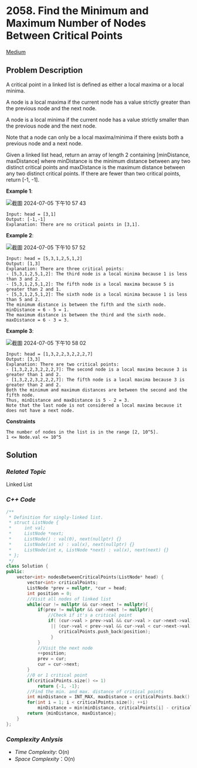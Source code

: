 # 2058. Find the Minimum and Maximum Number of Nodes Between Critical Points
[Medium](https://leetcode.com/problems/find-the-minimum-and-maximum-number-of-nodes-between-critical-points/description/)

## Problem Description

A critical point in a linked list is defined as either a local maxima or a local minima.

A node is a local maxima if the current node has a value strictly greater than the previous node and the next node.

A node is a local minima if the current node has a value strictly smaller than the previous node and the next node.

Note that a node can only be a local maxima/minima if there exists both a previous node and a next node.

Given a linked list head, return an array of length 2 containing [minDistance, maxDistance] where minDistance is the minimum distance between any two distinct critical points and maxDistance is the maximum distance between any two distinct critical points. If there are fewer than two critical points, return [-1, -1].


**Example 1**:

![截圖 2024-07-05 下午10 57 43](https://github.com/Eddiecc06/LeetCode/assets/18256877/86044f00-f6dd-48d0-8526-04789b9b9b79)

```
Input: head = [3,1]
Output: [-1,-1]
Explanation: There are no critical points in [3,1].
```
**Example 2**:

![截圖 2024-07-05 下午10 57 52](https://github.com/Eddiecc06/LeetCode/assets/18256877/ec4ea9ae-c99a-4485-969d-bfbbe0b869f1)

```
Input: head = [5,3,1,2,5,1,2]
Output: [1,3]
Explanation: There are three critical points:
- [5,3,1,2,5,1,2]: The third node is a local minima because 1 is less than 3 and 2.
- [5,3,1,2,5,1,2]: The fifth node is a local maxima because 5 is greater than 2 and 1.
- [5,3,1,2,5,1,2]: The sixth node is a local minima because 1 is less than 5 and 2.
The minimum distance is between the fifth and the sixth node. minDistance = 6 - 5 = 1.
The maximum distance is between the third and the sixth node. maxDistance = 6 - 3 = 3.
```
**Example 3**:

![截圖 2024-07-05 下午10 58 02](https://github.com/Eddiecc06/LeetCode/assets/18256877/7b5565aa-fd6c-4a1c-b3d9-77d8fee04ae6)

```
Input: head = [1,3,2,2,3,2,2,2,7]
Output: [3,3]
Explanation: There are two critical points:
- [1,3,2,2,3,2,2,2,7]: The second node is a local maxima because 3 is greater than 1 and 2.
- [1,3,2,2,3,2,2,2,7]: The fifth node is a local maxima because 3 is greater than 2 and 2.
Both the minimum and maximum distances are between the second and the fifth node.
Thus, minDistance and maxDistance is 5 - 2 = 3.
Note that the last node is not considered a local maxima because it does not have a next node.
```

**Constraints**
```
The number of nodes in the list is in the range [2, 10^5].
1 <= Node.val <= 10^5
```

## Solution

### _Related Topic_
   Linked List

### _C++ Code_
```cpp
/**
 * Definition for singly-linked list.
 * struct ListNode {
 *     int val;
 *     ListNode *next;
 *     ListNode() : val(0), next(nullptr) {}
 *     ListNode(int x) : val(x), next(nullptr) {}
 *     ListNode(int x, ListNode *next) : val(x), next(next) {}
 * };
 */
class Solution {
public:
    vector<int> nodesBetweenCriticalPoints(ListNode* head) {
        vector<int> criticalPoints;
        ListNode *prev = nullptr, *cur = head;
        int position = 0;
        //Visit all nodes of linked list
        while(cur != nullptr && cur->next != nullptr){
            if(prev != nullptr && cur->next != nullptr){
                //Check if it's a critical point
                if( (cur->val > prev->val && cur->val > cur->next->val) 
                 || (cur->val < prev->val && cur->val < cur->next->val)){
                    criticalPoints.push_back(position);
                 }
            }
            //Visit the next node
            ++position;
            prev = cur;
            cur = cur->next;
        }
        //0 or 1 critical point
        if(criticalPoints.size() <= 1)
            return {-1, -1};
        //Find the min. and max. distance of critical points
        int minDistance = INT_MAX, maxDistance = criticalPoints.back() - criticalPoints[0];
        for(int i = 1; i < criticalPoints.size(); ++i)
            minDistance = min(minDistance, criticalPoints[i] - criticalPoints[i-1]);
        return {minDistance, maxDistance};
    }
};
```

### _Complexity Anlysis_
- _Time Complexity_: O(n)
- _Space Complexity_：O(n)
